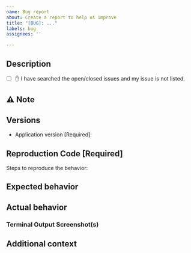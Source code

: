 ```yaml
---
name: Bug report
about: Create a report to help us improve
title: "[BUG]: ..."
labels: bug
assignees: ''

---
```


## Description

 <!--
Please provide a clear and concise description of the issue you are
encountering, and a reproduction of your configuration
(see the `examples/*` directory for references that you can copy+paste
and tailor to match your configs if you are unable to copy your exact
configuration). The reproduction MUST be executable by running a `unit`
or `regression` test without any further changes.
-->

<!--
If your request is for a new feature, please use the `Feature request` template.
-->

- [ ] ✋ I have searched the open/closed issues and my issue is not listed.

## ⚠️ Note

<!--
Before you submit an issue, please perform the following first:

1. Make sure that you have cleaned all project build caches etc.
(e.g. the temporary files and folders created by running the code)
2. Re-compile and initialize your code by running any build or
initialize commands (varies by project type)
3. Verify all the input parameters and configurations to be correct
4. Re-attempt your process and verify the issue persists
-->

## Versions

- Application version [Required]:
<!-- Version of the model or application used when the bug occurred -->

## Reproduction Code [Required]

<!-- REQUIRED -->

Steps to reproduce the behavior:

<!-- Are you using workspaces? -->
<!-- Have you cleared the local cache (see Notice section above)? -->
<!-- List steps in order that led up to the issue you encountered -->

## Expected behavior

<!-- A clear and concise description of what you expected to happen -->

## Actual behavior

<!-- A clear and concise description of what actually happened -->

### Terminal Output Screenshot(s)

<!-- Optional but helpful -->

## Additional context

<!-- Add any other context about the problem here -->
